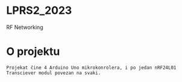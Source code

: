 # LPRS2_2023

RF Networking

# O projektu
```
Projekat čine 4 Arduino Uno mikrokonrolera, i po jedan nRF24L01 Transciever modul povezan na svaki.
